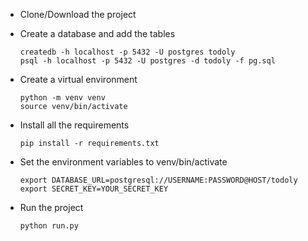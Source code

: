 * Clone/Download the project

* Create a database and add the tables
  ``` 
  createdb -h localhost -p 5432 -U postgres todoly
  psql -h localhost -p 5432 -U postgres -d todoly -f pg.sql
  ```

* Create a virtual environment
  ```
  python -m venv venv
  source venv/bin/activate
  ```
  
* Install all the requirements
  ``` 
  pip install -r requirements.txt
  ```

* Set the environment variables to venv/bin/activate
  ``` 
  export DATABASE_URL=postgresql://USERNAME:PASSWORD@HOST/todoly
  export SECRET_KEY=YOUR_SECRET_KEY
  ```

* Run the project
  ```
  python run.py
  ```
